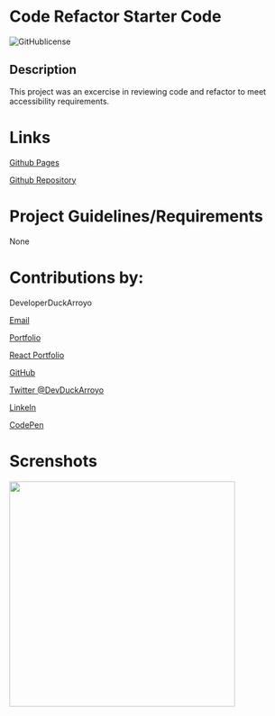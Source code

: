 # Code Refactor Starter Code

![GitHublicense](https://img.shields.io/npm/l/express?style=for-the-badge)

## Description
This project was an excercise in reviewing code and refactor to meet accessibility requirements.

# Links

[Github Pages](https://duckarroyo.github.io/codeRefactor)

[Github Repository](https://github.com/DuckArroyo/codeRefactor)

# Project Guidelines/Requirements
None

# Contributions by:

DeveloperDuckArroyo

[Email](mailto:DeveloperDuckArroyo@gmail.com)

[Portfolio](https://duckarroyo.github.io/challenge2)

[React Portfolio](http://DuckArroyo.github.io/challenge20)

[GitHub](https://github.com/DuckArroyo)

[Twitter @DevDuckArroyo](https://twitter.com/DevDuckArroyo)

[LinkeIn](https://www.linkedin.com/in/duckarroyo)

[CodePen](https://codepen.io/DeveloperDuckArroyo)

# Screnshots

<img src="./.png" style="width: 400px">
